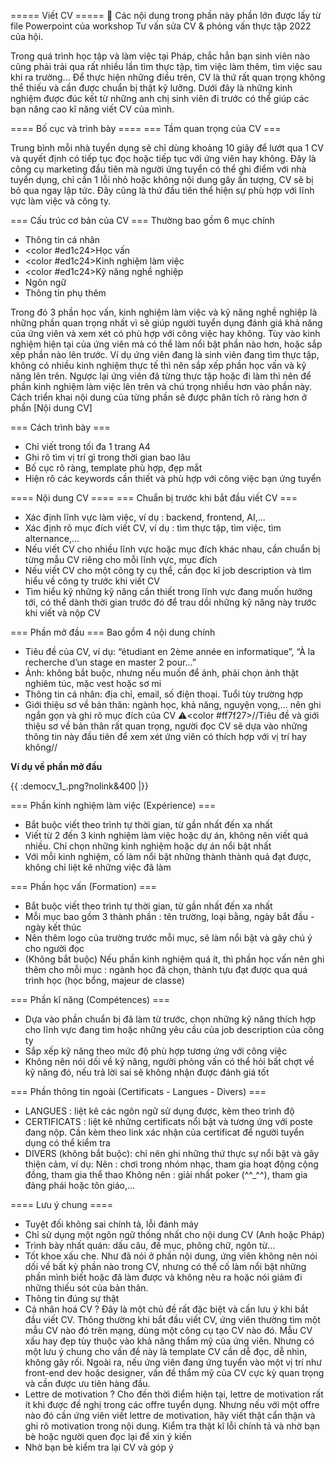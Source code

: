 ===== Viết CV =====
🫶 Các nội dung trong phần này phần lớn được lấy từ file Powerpoint của workshop Tư vấn sửa CV & phỏng vấn thực tập 2022 của hội.

Trong quá trình học tập và làm việc tại Pháp, chắc hẳn bạn sinh viên nào cũng phải trải qua rất nhiều lần tìm thực tập, tìm việc làm thêm, tìm việc sau khi ra trường... Để thực hiện những điều trên, CV là thứ rất quan trọng không thể thiếu và cần được chuẩn bị thật kỹ lưỡng. Dưới đây là những kinh nghiệm được đúc kết từ những anh chị sinh viên đi trước có thể giúp các bạn nâng cao kĩ năng viết CV của mình.

==== Bố cục và trình bày ====
=== Tầm quan trọng của CV ===

Trung bình mỗi nhà tuyển dụng sẽ chỉ dùng khoảng 10 giây để lướt qua 1 CV và quyết định có tiếp tục đọc hoặc tiếp tục với ứng viên hay không. Đây là công cụ marketing đầu tiên mà người ứng tuyển có thể ghi điểm với nhà tuyển dụng, chỉ cần 1 lỗi nhỏ hoặc không nội dung gây ấn tượng, CV sẽ bị bỏ qua ngay lập tức. Đây cũng là thứ đầu tiên thể hiện sự phù hợp với lĩnh vực làm việc và công ty.

=== Cấu trúc cơ bản của CV ===
Thường bao gồm 6 mục chính

- Thông tin cá nhân
- <color #ed1c24>Học vấn</color>
- <color #ed1c24>Kinh nghiệm làm việc</color>
- <color #ed1c24>Kỹ năng nghề nghiệp</color>
- Ngôn ngữ
- Thông tin phụ thêm

Trong đó 3 phần học vấn, kinh nghiệm làm việc và kỹ năng nghề nghiệp là những phần quan trọng nhất vì sẽ giúp người tuyển dụng đánh giá khả năng của ứng viên và xem xét có phù hợp với công việc hay không. Tùy vào kinh nghiệm hiện tại của ứng viên mà có thể làm nổi bật phần nào hơn, hoặc sắp xếp phần nào lên trước. Ví dụ ứng viên đang là sinh viên đang tìm thực tập, không có nhiều kinh nghiệm thực tế thì nên sắp xếp phần học vấn và kỹ năng lên trên. Ngược lại ứng viên đã từng thực tập hoặc đi làm thì nên để phần kinh nghiệm làm việc lên trên và chú trọng nhiều hơn vào phần này. Cách triển khai nội dung của từng phần sẽ được phân tích rõ ràng hơn ở phần [Nội dung CV]

=== Cách trình bày ===

- Chỉ viết trong tối đa 1 trang A4
- Ghi rõ tìm vị trí gì trong thời gian bao lâu
- Bố cục rõ ràng, template phù hợp, đẹp mắt
- Hiện rõ các keywords cần thiết và phù hợp với công việc bạn ứng tuyển

==== Nội dung CV ====
=== Chuẩn bị trước khi bắt đầu viết CV ===

- Xác định lĩnh vực làm việc, ví dụ : backend, frontend, AI,...
- Xác định rõ mục đích viết CV, ví dụ : tìm thực tập, tìm việc, tìm alternance,...
- Nếu viết CV cho nhiều lĩnh vực hoặc mục đích khác nhau, cần chuẩn bị từng mẫu CV riêng cho mỗi lĩnh vực, mục đích
- Nếu viết CV cho một công ty cụ thể, cần đọc kĩ job description và tìm hiểu về công ty trước khi viết CV
- Tìm hiểu kỹ những kỹ năng cần thiết trong lĩnh vực đang muốn hướng tới, có thể dành thời gian trước đó để trau dồi những kỹ năng này trước khi viết và nộp CV

=== Phần mở đầu ===
Bao gồm 4 nội dung chính

- Tiêu đề của CV, ví dụ: “étudiant en 2ème année en informatique”, “À la recherche d’un stage en master 2 pour…”
- Ảnh: không bắt buộc, nhưng nếu muốn để ảnh, phải chọn ảnh thật nghiêm túc, mặc vest hoặc sơ mi
- Thông tin cá nhân: địa chỉ, email, số điện thoại. Tuổi tùy trường hợp
- Giới thiệu sơ về bản thân: ngành học, khả năng, nguyện vọng,... nên ghi ngắn gọn và ghi rõ mục đích của CV
  ⚠️<color #ff7f27>//Tiêu đề và giới thiệu sơ về bản thân rất quan trọng, người đọc CV sẽ dựa vào những thông tin này đầu tiên để xem xét ứng viên có thích hợp với vị trí hay không//</color>

**Ví dụ về phần mở đầu**

{{ :democv_1_.png?nolink&400 |}}

=== Phần kinh nghiệm làm việc (Expérience) ===

- Bắt buộc viết theo trình tự thời gian, từ gần nhất đến xa nhất
- Viết từ 2 đến 3 kinh nghiệm làm việc hoặc dự án, không nên viết quá nhiều. Chỉ chọn những kinh nghiệm hoặc dự án nổi bật nhất
- Với mỗi kinh nghiệm, cố làm nổi bật những thành thành quả đạt được, không chỉ liệt kê những việc đã làm

=== Phần học vấn (Formation) ===

- Bắt buộc viết theo trình tự thời gian, từ gần nhất đến xa nhất
- Mỗi mục bao gồm 3 thành phần : tên trường, loại bằng, ngày bắt đầu - ngày kết thúc
- Nên thêm logo của trường trước mỗi mục, sẽ làm nổi bật và gây chú ý cho người đọc
- (Không bắt buộc) Nếu phần kinh nghiệm quá ít, thì phần học vấn nên ghi thêm cho mỗi mục : ngành học đã chọn, thành tựu đạt được qua quá trình học (học bổng, majeur de classe)

=== Phần kĩ năng (Compétences) ===

- Dựa vào phần chuẩn bị đã làm từ trước, chọn những kỹ năng thích hợp cho lĩnh vực đang tìm hoặc những yêu cầu của job description của công ty
- Sắp xếp kỹ năng theo mức độ phù hợp tương ứng với công việc
- Không nên nói dối về kỹ năng, người phỏng vấn có thể hỏi bất chợt về kỹ năng đó, nếu trả lời sai sẽ không nhận được đánh giá tốt

=== Phần thông tin ngoài (Certificats - Langues - Divers) ===

- LANGUES : liệt kê các ngôn ngữ sử dụng được, kèm theo trình độ
- CERTIFICATS : liệt kê những certificats nổi bật và tương ứng với poste đang nộp. Cần kèm theo link xác nhận của certificat để người tuyển dụng có thể kiểm tra
- DIVERS (không bắt buộc): chỉ nên ghi những thứ thực sự nổi bật và gây thiện cảm, ví dụ:
  Nên : chơi trong nhóm nhạc, tham gia hoạt động cộng đồng, tham gia thể thao
  Không nên : giải nhất poker (^^\_^^), tham gia đảng phái hoặc tôn giáo,...

==== Lưu ý chung ====

- Tuyệt đối không sai chính tả, lỗi đánh máy
- Chỉ sử dụng một ngôn ngữ thống nhất cho nội dung CV (Anh hoặc Pháp)
- Trình bày nhất quán: dấu câu, đề mục, phông chữ, ngôn từ…
- Tốt khoe xấu che. Như đã nói ở phần nội dung, ứng viên không nên nói dối về bất kỳ phần nào trong CV, nhưng có thể cố làm nổi bật những phần mình biết hoặc đã làm được và không nêu ra hoặc nói giảm đi những thiếu sót của bản thân.
- Thông tin đúng sự thật
- Cá nhân hoá CV ? Đây là một chủ đề rất đặc biệt và cần lưu ý khi bắt đầu viết CV. Thông thường khi bắt đầu viết CV, ứng viên thường tìm một mẫu CV nào đó trên mạng, dùng một công cụ tạo CV nào đó. Mẫu CV xấu hay đẹp tùy thuộc vào khả năng thẩm mỹ của ứng viên. Nhưng có một lưu ý chung cho vấn đề này là template CV cần dễ đọc, dễ nhìn, không gây rối. Ngoài ra, nếu ứng viên đang ứng tuyển vào một vị trí như front-end dev hoặc designer, vấn đề thẩm mỹ của CV cực kỳ quan trọng và cần được ưu tiên hàng đầu.
- Lettre de motivation ? Cho đến thời điểm hiện tại, lettre de motivation rất ít khi được đề nghị trong các offre tuyển dụng. Nhưng nếu với một offre nào đó cần ứng viên viết lettre de motivation, hãy viết thật cẩn thận và ghi rõ motivation trong nội dung. Kiểm tra thật kĩ lỗi chính tả và nhờ bạn bè hoặc người quen đọc lại để xin ý kiến
- Nhờ bạn bè kiểm tra lại CV và góp ý
